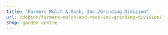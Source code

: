 ```yaml
---
title: "Farmers Mulch & Rock, Inc./Grinding Division"
url: /dobson/farmers-mulch-and-rock-inc-grinding-division/
shop: garden centre
---
```

